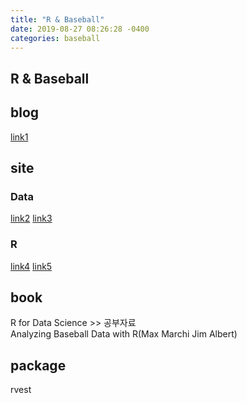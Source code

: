 ```yaml
---
title: "R & Baseball"
date: 2019-08-27 08:26:28 -0400
categories: baseball
---
```


R & Baseball
---

## blog
[link1]

## site
### Data
[link2]  [link3]
### R
[link4]  [link5]
## book
R for Data Science >> 공부자료  
Analyzing  Baseball Data  with R(Max Marchi Jim Albert)

## package
rvest

[link1]: https://cinema4dr12.tistory.com/1061?category=675738
[link2]: https://www.retrosheet.org/gamelogs/index.html
[link3]: https://tht.fangraphs.com/tht-live/importing-data-into-r/
[link4]: https://r4ds.had.co.nz/
[link5]: https://github.com/hadley/r4ds
